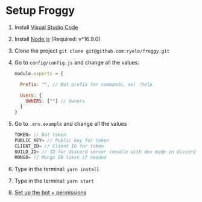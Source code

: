 # Setup Froggy

1. Install [Visual Studio Code](https://code.visualstudio.com/Download)
2. Install [Node.js](https://nodejs.org/en/download/) (Required: v^16.9.0)
3. Clone the project `git clone git@github.com:ryelo/froggy.git`
4. Go to `config/config.js` and change all the values:

    ```js
    module.exports = {

      Prefix: "", // Bot prefix for commands, ex) !help

      Users: {
        OWNERS: [""] // Owners
      }
    }
    ```

5. Go to `.env.example` and change all the values

    ```js
    TOKEN= // Bot token
    PUBLIC_KEY= // Public key for token
    CLIENT_ID= // Client ID for token
    GUILD_ID= // ID for discord server (enable with dev mode in discord, right click server name -> copy token)
    MONGO= // Mongo DB token if needed
    ```

6. Type in the terminal: `yarn install`
7. Type in the terminal: `yarn start`
8. [Set up the bot + permissions](https://github.com/ryelo/froggy/tree/main/docs/createBot.md)
